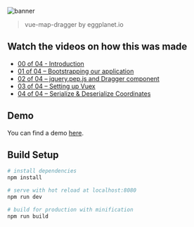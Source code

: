 ![banner](https://cloud.githubusercontent.com/assets/659829/18440479/244f08e2-78be-11e6-9f4a-e9f2fc2f7593.jpg)

> vue-map-dragger by eggplanet.io

## Watch the videos on how this was made

- [00 of 04 - Introduction](https://www.youtube.com/watch?v=y-AmyMNlYAc&list=PLScaCf_GlyyUPP9fztZDELeCjnVHmNTPd&index=1)
- [01 of 04 – Bootstrapping our application](https://www.youtube.com/watch?v=-tsp3BP_og8&list=PLScaCf_GlyyUPP9fztZDELeCjnVHmNTPd&index=2)
- [02 of 04 – jquery.pep.js and Dragger component](https://www.youtube.com/watch?v=K3pxXF8wPeY&list=PLScaCf_GlyyUPP9fztZDELeCjnVHmNTPd&index=3)
- [03 of 04 – Setting up Vuex](https://www.youtube.com/watch?v=5mq1bKhp-xw&index=4&list=PLScaCf_GlyyUPP9fztZDELeCjnVHmNTPd)
- [04 of 04 – Serialize & Deserialize Coordinates](https://www.youtube.com/watch?v=Yzzf0qqMUJY&index=5&list=PLScaCf_GlyyUPP9fztZDELeCjnVHmNTPd)

## Demo

You can find a demo [here](http://www.eggplanet.io/vue-map-dragger/).

## Build Setup

``` bash
# install dependencies
npm install

# serve with hot reload at localhost:8080
npm run dev

# build for production with minification
npm run build
```
